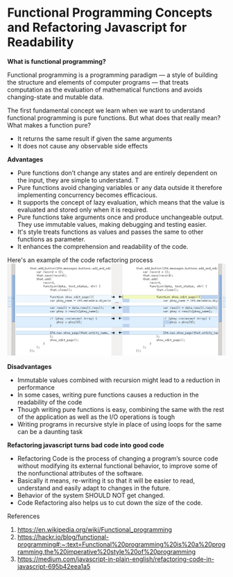 # Functional Programming Concepts and Refactoring Javascript for Readability

**What is functional programming?**

Functional programming is a programming paradigm — a style of building the structure and elements of computer programs — that treats computation as the evaluation of mathematical functions and avoids changing-state and mutable data.

The first fundamental concept we learn when we want to understand functional programming is pure functions. But what does that really mean? What makes a function pure?

* It returns the same result if given the same arguments
* It does not cause any observable side effects

**Advantages**

* Pure functions don’t change any states and are entirely dependent on the input, they are simple to understand. T
* Pure functions avoid changing variables or any data outside it therefore implementing concurrency becomes efficacious.
* It supports the concept of lazy evaluation, which means that the value is evaluated and stored only when it is required.
* Pure functions take arguments once and produce unchangeable output. They use immutable values, making debugging and testing easier.
* It's style treats functions as values and passes the same to other functions as parameter.
* It enhances the comprehension and readability of the code.

Here's an example of the code refactoring process
![refactoring](images/refactoring.png)

**Disadvantages**

* Immutable values combined with recursion might lead to a reduction in performance
* In some cases, writing pure functions causes a reduction in the readability of the code
* Though writing pure functions is easy, combining the same with the rest of the application as well as the I/O operations is tough
* Writing programs in recursive style in place of using loops for the same can be a daunting task


**Refactoring javascript turns bad code into good code**

* Refactoring Code is the process of changing a program’s source code without modifying its external functional behavior, to improve some of the nonfunctional attributes of the software.
* Basically it means, re-writing it so that it will be easier to read, understand and easily adapt to changes in the future.
* Behavior of the system SHOULD NOT get changed.
* Code Refactoring also helps us to cut down the size of the code.


References

1. https://en.wikipedia.org/wiki/Functional_programming 
1. https://hackr.io/blog/functional-programming#:~:text=Functional%20programming%20is%20a%20programming,the%20imperative%20style%20of%20programming
1. https://medium.com/javascript-in-plain-english/refactoring-code-in-javascript-695b42eea1a5
